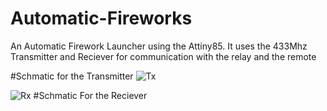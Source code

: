 # Automatic-Fireworks
An Automatic Firework Launcher using the Attiny85. It uses the 433Mhz Transmitter and Reciever for communication with the relay and the remote

#Schmatic for the Transmitter
![Tx](https://user-images.githubusercontent.com/84921599/189107331-693925b5-4b9f-436b-8c2d-abbbb5d646a2.PNG)

![Rx](https://user-images.githubusercontent.com/84921599/189107601-e98d9607-e9c9-4820-a466-cc2627c552a9.PNG)
#Schmatic For the Reciever
